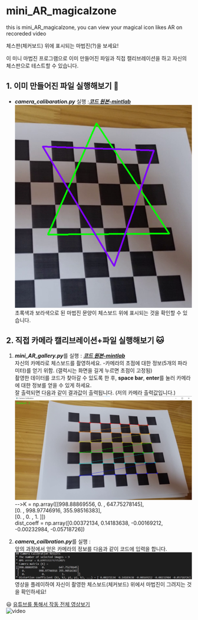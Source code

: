 # mini_AR_magicalzone
this is mini_AR_magicalzone, you can view your magical icon likes AR on recoreded video

    
체스판(체커보드) 위에 표시되는 마법진(?)을 보세요!   
     
   
이 미니 마법진 프로그램으로 이미 만들어진 파일과 직접 캘리브레이션을 하고 자신의 체스판으로 테스트할 수 있습니다.   
    

## 1. 이미 만들어진 파일 실행해보기  :bear:   
- ***camera_calibaration.py*** 실행   :***[코드 원본-mintlab](https://github.com/mint-lab/cv_tutorial/blob/master/examples/pose_estimation_chessboard.py)***     
![a](Readme_img/c.png)   
초록색과 보라색으로 된 마법진 문양이 체스보드 위에 표시되는 것을 확인할 수 있습니다.   
  
## 2. 직접 카메라 캘리브레이션+파일 실행해보기  :cat:
1) ***mini_AR_gallery.py***를 실행  :
***[코드 원본-mintlab](https://github.com/mint-lab/cv_tutorial/blob/master/examples/camera_calibration.py)***   
자신의 카메라로 체스보드를 촬영하세요. -카메라의 초점에 대한 정보(5개의 파라미터)를 얻기 위함. (갤럭시는 화면을 길게 누르면 초점이 고정됨)   
촬영한 데이터를 코드가 찾아갈 수 있도록 한 후,   **space bar**, **enter**를 눌러 카메라에 대한 정보를 얻을 수 있게 하세요.   
잘 출력되면 다음과 같이 결과값이 출력됩니다. (저의 카메라 출력값입니다.)   
![calibration](Readme_img/a.png)   
-->K = np.array([[998.88869556,   0.        , 647.75278145],   
                 [0.         ,  998.97746916, 355.98516383],   
                 [0.         ,  0.          , 1.          ]])   
   dist_coeff = np.array([0.00372134,  0.14183638, -0.00169212, -0.00232984, -0.05718726])
    
2) ***camera_cailbration.py***를 실행  :   
앞의 과정에서 얻은 카메라의 정보를 다음과 같이 코드에 입력을 합니다.   
![estimation](Readme_img/b.png)   
영상을 플레이하여 자신이 촬영한 체스보드(체커보드) 위에서 마법진이 그려지는 것을 확인하세요!     

:smiley: [유튜브를 통해서 작동 전체 영상보기](https://youtu.be/PMAax5oQRrU)   
![video](Readme_img/d.gif)   